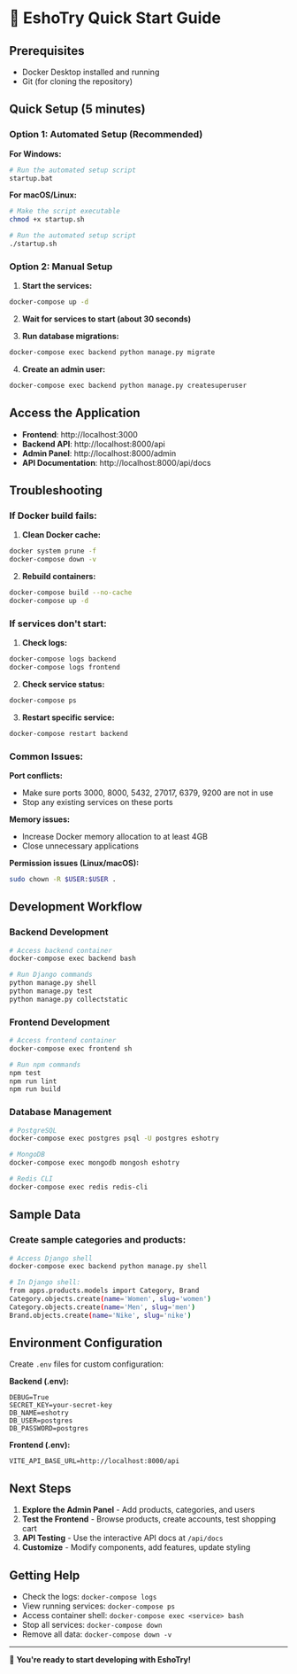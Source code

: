 # 🚀 EshoTry Quick Start Guide

## Prerequisites

- Docker Desktop installed and running
- Git (for cloning the repository)

## Quick Setup (5 minutes)

### Option 1: Automated Setup (Recommended)

**For Windows:**
```bash
# Run the automated setup script
startup.bat
```

**For macOS/Linux:**
```bash
# Make the script executable
chmod +x startup.sh

# Run the automated setup script
./startup.sh
```

### Option 2: Manual Setup

1. **Start the services:**
```bash
docker-compose up -d
```

2. **Wait for services to start (about 30 seconds)**

3. **Run database migrations:**
```bash
docker-compose exec backend python manage.py migrate
```

4. **Create an admin user:**
```bash
docker-compose exec backend python manage.py createsuperuser
```

## Access the Application

- **Frontend**: http://localhost:3000
- **Backend API**: http://localhost:8000/api  
- **Admin Panel**: http://localhost:8000/admin
- **API Documentation**: http://localhost:8000/api/docs

## Troubleshooting

### If Docker build fails:

1. **Clean Docker cache:**
```bash
docker system prune -f
docker-compose down -v
```

2. **Rebuild containers:**
```bash
docker-compose build --no-cache
docker-compose up -d
```

### If services don't start:

1. **Check logs:**
```bash
docker-compose logs backend
docker-compose logs frontend
```

2. **Check service status:**
```bash
docker-compose ps
```

3. **Restart specific service:**
```bash
docker-compose restart backend
```

### Common Issues:

**Port conflicts:**
- Make sure ports 3000, 8000, 5432, 27017, 6379, 9200 are not in use
- Stop any existing services on these ports

**Memory issues:**
- Increase Docker memory allocation to at least 4GB
- Close unnecessary applications

**Permission issues (Linux/macOS):**
```bash
sudo chown -R $USER:$USER .
```

## Development Workflow

### Backend Development

```bash
# Access backend container
docker-compose exec backend bash

# Run Django commands
python manage.py shell
python manage.py test
python manage.py collectstatic
```

### Frontend Development

```bash
# Access frontend container
docker-compose exec frontend sh

# Run npm commands
npm test
npm run lint
npm run build
```

### Database Management

```bash
# PostgreSQL
docker-compose exec postgres psql -U postgres eshotry

# MongoDB
docker-compose exec mongodb mongosh eshotry

# Redis CLI
docker-compose exec redis redis-cli
```

## Sample Data

### Create sample categories and products:

```bash
# Access Django shell
docker-compose exec backend python manage.py shell

# In Django shell:
from apps.products.models import Category, Brand
Category.objects.create(name='Women', slug='women')
Category.objects.create(name='Men', slug='men')
Brand.objects.create(name='Nike', slug='nike')
```

## Environment Configuration

Create `.env` files for custom configuration:

**Backend (.env):**
```
DEBUG=True
SECRET_KEY=your-secret-key
DB_NAME=eshotry
DB_USER=postgres
DB_PASSWORD=postgres
```

**Frontend (.env):**
```
VITE_API_BASE_URL=http://localhost:8000/api
```

## Next Steps

1. **Explore the Admin Panel** - Add products, categories, and users
2. **Test the Frontend** - Browse products, create accounts, test shopping cart
3. **API Testing** - Use the interactive API docs at `/api/docs`
4. **Customize** - Modify components, add features, update styling

## Getting Help

- Check the logs: `docker-compose logs`
- View running services: `docker-compose ps`
- Access container shell: `docker-compose exec <service> bash`
- Stop all services: `docker-compose down`
- Remove all data: `docker-compose down -v`

---

🎉 **You're ready to start developing with EshoTry!**
